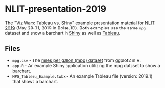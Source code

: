 # NLIT-presentation-2019
The "Viz Wars: Tableau vs. Shiny" example presentation material for [NLIT 2019](https://www.fbcinc.com/e/NLIT/) (May 28-31, 2019 in Boise, ID).  Both examples use the same `mpg` dataset and show a barchart in [Shiny](https://shiny.rstudio.com/) as well as [Tableau](https://www.tableau.com/).

## Files

* `mpg.csv` - The [miles per gallon (mpg) dataset](https://ggplot2.tidyverse.org/reference/mpg.html) from ggplot2 in R.
* `app.R` - An example Shiny application utilizing the mpg dataset to show a barchart.
* `MPG_Tableau_Example.twbx` - An example Tableau file (version: 2019.1) that shows a barchart.
